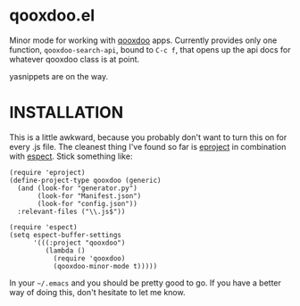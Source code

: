 qooxdoo.el
==========

Minor mode for working with [qooxdoo](http://qooxdoo.org) apps. Currently
provides only one function, `qooxdoo-search-api`, bound to `C-c f`, that opens
up the api docs for whatever qooxdoo class is at point.

yasnippets are on the way.

INSTALLATION
============

This is a little awkward, because you probably don't want to turn this on for
every .js file. The cleanest thing I've found so far is [eproject](https://github.com/jrockway/eproject) in combination with [espect](https://github.com/rafl/espect). Stick
something like:

    (require 'eproject)
    (define-project-type qooxdoo (generic)
      (and (look-for "generator.py")
           (look-for "Manifest.json")
           (look-for "config.json"))
      :relevant-files ("\\.js$"))
    
    (require 'espect)
    (setq espect-buffer-settings
          '(((:project "qooxdoo")
             (lambda ()
               (require 'qooxdoo)
               (qooxdoo-minor-mode t)))))

In your `~/.emacs` and you should be pretty good to go. If you have a better way
of doing this, don't hesitate to let me know.
